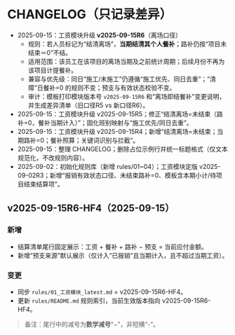 # CHANGELOG（只记录差异）
- 2025-09-15：工资模块升级 **v2025-09-15R6**（离场口径）
  - 规则：若人员标记为“结清离场”，**当期结清其个人餐补**；路补仍按“项目未结束＝0”不结。
  - 适用范围：该员工在该项目的离场当期及之前统计周期；后续月份不再为该项目计提餐补。
  - 兼容与优先级：同日“施工/未施工”仍遵循“施工优先、同日去重”；“清障”日餐补=0 的规则不变；预支与有效状态校验不变。
  - 审计：模板打印模块版本号 `v2025-09-15R6` 和“离场即结餐补”变更说明，并生成差异清单（旧口径R5 vs 新口径R6）。
- 2025-09-15：工资模块升级 v2025-09-15R5；修正“结清离场=未结束（路补=0，餐补当期计入）”；固化班别映射与“施工优先/同日去重”。
- 2025-09-15：工资模块升级 v2025-09-15R4；新增“结清离场=未结束；当期路补=0；餐补照算；关键词识别与拦截”。
- 2025-09-15：整理 CHANGELOG；删除占位示例行并统一标题格式（仅文本规范化，不改规则内容）。
- 2025-09-02：初始化规则库（新增 rules/01~04）；工资模块定版 v2025-09-02R3；新增“报销有效状态口径、未结束路补=0、模板含本期小计/待项目结束结算项”。
## v2025-09-15R6-HF4（2025-09-15）

### 新增
- 结算清单尾行固定展示：工资 + 餐补 + 路补 − 预支 = 当前应付金额。
- 新增“预支来源”默认展示（仅计入“已报销”且当期计入，且不超过当期工资）。

### 变更
- 同步 `rules/01_工资模块_latest.md` = v2025-09-15R6-HF4。
- 更新 `rules/README.md` 规则索引，当前生效版本指向 v2025-09-15R6-HF4。

> 备注：尾行中的减号为**数学减号**“−”，非短横“-”。
